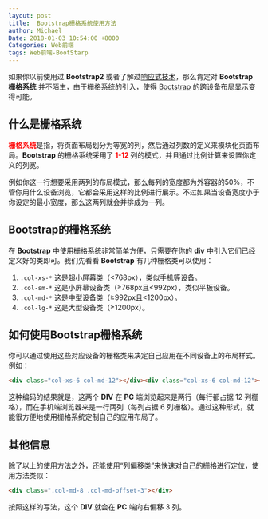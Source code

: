 ```yaml
---
layout: post
title:  Bootstrap栅格系统使用方法
author: Michael
Date: 2018-01-03 10:54:00 +8000
Categories: Web前端
tags: Web前端-BootStarp
---
```


如果你以前使用过 **Bootstrap2** 或者了解过[响应式技术](http://www.yeahzan.com/blog/item/42-77.html)，那么肯定对 **Bootstrap栅格系统** 并不陌生，由于栅格系统的引入，使得 [Bootstrap](http://www.yeahzan.com/zanblog) 的跨设备布局显示变得可能。

## 什么是栅格系统

<span style="font-weight:bold;color:red;">栅格系统</span>是指，将页面布局划分为等宽的列，然后通过列数的定义来模块化页面布局。**Bootstrap** 的栅格系统采用了<span style="font-weight:bold;color:red;"> 1-12 </span>列的模式，并且通过比例计算来设置你定义的列宽。

例如你这一行想要采用两列的布局模式，那么每列的宽度都为外容器的50%，不管你用什么设备浏览，它都会采用这样的比例进行展示。不过如果当设备宽度小于你设定的最小宽度，那么这两列就会并排成为一列。

## Bootstrap的栅格系统

在 **Bootstrap** 中使用栅格系统非常简单方便，只需要在你的 **div** 中引入它们已经定义好的类即可。我们先看看 **Bootstrap** 有几种栅格类可以使用：

1. `.col-xs-*` 这是超小屏幕类（<768px），类似手机等设备。
2. `.col-sm-*` 这是小屏幕设备类（≥768px且<992px），类似平板设备。
3. `.col-md-*` 这是中型设备类（≥992px且<1200px）。
4. `.col-lg-*` 这是大型设备类（≥1200px）。

## 如何使用Bootstrap栅格系统

你可以通过使用这些对应设备的栅格类来决定自己应用在不同设备上的布局样式。例如：

```html
<div class="col-xs-6 col-md-12"></div><div class="col-xs-6 col-md-12"></div>
```

这种编码的结果就是，这两个 **DIV** 在 **PC** 端浏览起来是两行（每行都占据 12 列栅格），而在手机端浏览器来是一行两列（每列占据 6 列栅格）。通过这种形式，就能很方便地使用栅格系统定制自己的应用布局了。

## 其他信息

除了以上的使用方法之外，还能使用“列偏移类”来快速对自己的栅格进行定位，使用方法类似：

```html
<div class=".col-md-8 .col-md-offset-3"></div>
```

按照这样的写法，这个 **DIV** 就会在 **PC** 端向右偏移 3 列。


